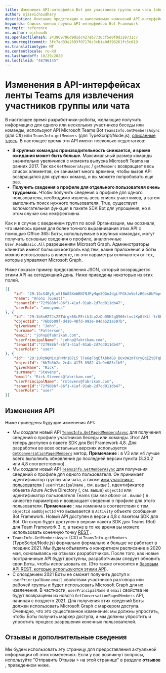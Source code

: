 ```yaml
---
title: Изменения API-интерфейса Bot для участников группы или чата (обновление 2020)
author: ojasvichoudhary
description: Описание предстоящих и выполняемых изменений API-интерфейсов Bot, используемых для получения участников команд и сеансов
keywords: Список членов группы API-интерфейсов Bot Framework
ms.topic: reference
ms.author: ojchoudh
ms.openlocfilehash: 243969796d9d1dc427ab7736cf5e0f0d320731c7
ms.sourcegitcommit: 3fc7ad33e2693f07170c3cb1a0d396261fc5c619
ms.translationtype: MT
ms.contentlocale: ru-RU
ms.lasthandoff: 10/29/2020
ms.locfileid: "48796145"
---
```

# <a name="changes-to-teams-bot-apis-for-fetching-teamchat-members"></a>Изменения в API-интерфейсах ленты Teams для извлечения участников группы или чата

В настоящее время разработчики-роботы, желающие получить информацию для одного или нескольких участников беседы или команды, используют API Microsoft Teams Bot `TeamsInfo.GetMembersAsync` (для C#) или `TeamsInfo.getMembers` (для TypeScript/Node.js), [описанные здесь](https://docs.microsoft.com/microsoftteams/platform/bots/how-to/get-teams-context?tabs=dotnet#fetching-the-roster-or-user-profile). В настоящее время эти API имеют несколько недостатков:

* **В крупных командах производительность снижается, и время ожидания может быть больше.** Максимальный размер команды значительно увеличился с момента выпуска Microsoft Teams на ранних 2017. Так как `GetMembersAsync` / `getMembers` возвращает весь список элементов, он занимает много времени, чтобы вызов API возвращался для крупных команд, и вы можете попробовать еще раз.
* **Получить сведения о профиле для отдельного пользователя очень трудоемко.** Чтобы получить сведения о профиле для одного пользователя, необходимо извлечь весь список участников, а затем выполнить поиск нужного пользователя. True, существует вспомогательная функция в пакете SDK Bot для упрощения, но в этом случае она неэффективна.

Как и в случае с введением групп по всей Организации, мы осознали, что имелось время для более точного выравнивания этих API с помощью Office 365: Боты, используемые в крупных командах, могут получать основные сведения о профиле, аналогичные `User.ReadBasic.All` разрешениям Microsoft Graph. Администраторы клиентов имеют большой контроль над тем, какие приложения и боты можно использовать в клиенте, но эти параметры отличаются от тех, которые управляют Microsoft Graph.

Ниже показан пример представления JSON, который возвращается этими API на сегодняшний день. Ниже приведены некоторые из этих полей.

```json
[{
    "id": "29:1GcS4EyB_oSI8A88XmWBN7NJFyMqe3QGnJdgLfFGkJnVelzRGos0bPbpsfJjcbAD22bmKc4GMbrY2g4JDrrA8vM06X1-cHHle4zOE6U4ttcc",
    "name": "Anon1 (Guest)",
    "tenantId":"72f988bf-86f1-41af-91ab-2d7cd011db47",
    "userRole": "anonymous"
}, {
    "id": "29:1bSnHZ7Js2STWrgk6ScEErLk1Lp2zQuD5H2qQ960rtvstKp8tKLl-3r8b6DoW0QxZimuTxk_kupZ1DBMpvIQQUAZL-PNj0EORDvRZXy8kvWk",
    "objectId": "76b0b09f-d410-48fd-993e-84da521a597b",
    "givenName": "John",
    "surname": "Patterson",
    "email": "johnp@fabrikam.com",
    "userPrincipalName": "johnp@fabrikam.com",
    "tenantId":"72f988bf-86f1-41af-91ab-2d7cd011db47",
    "userRole": "user"
}, {
    "id": "29:1URzNQM1x1PNMr1D7L5_lFe6qF6gEfAbkdG8_BUxOW2mTKryQqEZtBTqDt10-MghkzjYDuUj4KG6nvg5lFAyjOLiGJ4jzhb99WrnI7XKriCs",
    "objectId": "6b7b3b2a-2c4b-4175-8582-41c9e685c1b5",
    "givenName": "Rick",
    "surname": "Stevens",
    "email": "Rick.Stevens@fabrikam.com",
    "userPrincipalName": "rstevens@fabrikam.com",
    "tenantId":"72f988bf-86f1-41af-91ab-2d7cd011db47",
    "userRole": "user"
}]
```

## <a name="api-changes"></a>Изменения API
Ниже приведены будущие изменения API:

* Мы создали новый API [`TeamsInfo.GetPagedMembersAsync`](https://docs.microsoft.com/microsoftteams/platform/bots/how-to/get-teams-context?tabs=dotnet#fetching-the-roster-or-user-profile) для получения сведений о профиле участников беседы или команды. Этот API теперь доступен в пакете SDK для Bot Framework 4,8. Для разработки во всех остальных версиях используется [`GetConversationPagedMembers`](https://docs.microsoft.com/dotnet/api/microsoft.bot.connector.conversationsextensions.getconversationpagedmembersasync?view=botbuilder-dotnet-stable) метод. **Примечание** : в V3 или v4 лучше всего выполнить обновление до последней версии пункта (3.30.2 или 4,8 соответственно). 
* Мы создали новый API [`TeamsInfo.GetMemberAsync`](https://docs.microsoft.com/microsoftteams/platform/bots/how-to/get-teams-context?tabs=dotnet#get-single-member-details) для получения сведений о профиле для одного пользователя. Он принимает идентификатор группы или чата, а также [имя участника-пользователя](https://docs.microsoft.com/windows/win32/ad/naming-properties#userprincipalname) ( `userPrincipalName` , см. *выше* ), идентификатор объекта Azure Active Directory (, см. выше) `objectId` или идентификатор пользователя Teams (см *see above* `id` . *выше* ) в качестве параметров и возвращает сведения о профиле для этого пользователя. **Примечание** : мы изменим в соответствии с тем, `objectId` `aadObjectId` что вызывается в `Activity` объекте сообщения Bot Framework. Новый API доступен в версии 4,8 с пакетом SDK для Bot. Он скоро будет доступен в версии пакета SDK для Teams (Bot) для Team Framework 3. x, а также в то же время вы можете использовать конечную точку [REST](https://docs.microsoft.com/microsoftteams/platform/bots/how-to/get-teams-context?tabs=json#get-single-member-details) .
* `TeamsInfo.GetMembersAsync` (C#) и `TeamsInfo.getMembers` (TypeScript/Node.js) формально формально и больше не работает в поздних 2021. Мы будем объявлять о конкретном расписание в 2020 мая, основываясь на отзывах разработчиков. После того, как новые постраничные API будут доступны, разработчикам следует обновить свои Боты, чтобы использовать ее. (Это также относится к [базовым API REST, которые используются этими API](https://docs.microsoft.com/microsoftteams/platform/bots/how-to/get-teams-context?tabs=json#tabpanel_CeZOj-G++Q_json)).
* С опозданием 2021 Боты не сможет получить доступ к `userPrincipalName` `email` свойствам участников разговора или рабочей группы и будет использовать Microsoft Graph для их извлечения. В частности, `userPrincipalName` и `email` свойства не будут возвращены из нового `GetConversationPagedMembers` API, начиная с позднего 2021. Для получения этих сведений Боты должен использовать Microsoft Graph с маркером доступа. Очевидно, что это существенное изменение: мы должны упростить, чтобы Боты получить маркер доступа, и мы должны упростить и упростить процесс разрешения конечных пользователей.

## <a name="feedback-and-more-information"></a>Отзывы и дополнительные сведения
Мы будем использовать эту страницу для предоставления актуальной информации об этих изменениях. Если у вас возникнут вопросы, используйте "Отправить Отзывы > на этой странице" в разделе **отзывов** , приведенном ниже. 
